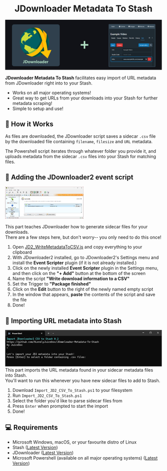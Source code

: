<h1 align="center">JDownloader Metadata To Stash</h1>
<p align="center"><img src="/readme_assets/header.png" ></p>

**JDownloader Metadata To Stash** facilitates easy import of URL metadata from JDownloader right into to your Stash.

* Works on all major operating systems!
* Great way to get URLs from your downloads into your Stash for further metadata scraping!
* Simple to setup and use!

## 🍦 How it Works
As files are downloaded, the JDownloader script saves a sidecar `.csv` file by the downloaded file containing `filename`, `filesize` and `URL` metadata.

The Powershell script iterates through whatever folder you provide it, and uploads metadata from the sidecar `.csv` files into your Stash for matching files.

## 📖 Adding the JDownloader2 event script
<img src="/readme_assets/JDownloader.png" width="50%" height="50%" >

This part teaches JDownloader how to generate sidecar files for your downloads. <br /> There are a few steps here, but don't worry-- you only need to do this once!

1. Open [JD2_WriteMetadataToCSV.js](https://github.com/ALonelyJuicebox/JDownloader-Metadata-To-Stash/blob/JD2_WriteMetadataToCSV.js) and copy everything to your clipboard
2. With JDownloader2 installed, go to JDownloader2's Settings menu and install the **Event Scripter** plugin (if it is not already installed.)
3. Click on the newly installed **Event Scripter** plugin in the Settings menu, and then click on the **"+ Add"** button at the bottom of the screen
4. Name the script **"Write download information to a CSV"**
5. Set the Trigger to **"Package finished"**
6. Click on the **Edit** button to the right of the newly named empty script
7. In the window that appears, **paste** the contents of the script and save the file
8. Done!

## 📖 Importing URL metadata into Stash

<img src="/readme_assets/import_jd2_csv_to_stash.png" >
This part imports the URL metadata found in your sidecar metadata files into Stash. <br />
You'll want to run this whenever you have new sidecar files to add to Stash.

1. Download `Import_JD2_CSV_To_Stash.ps1` to your filesystem
2. Run `Import_JD2_CSV_To_Stash.ps1` 
3. Select the folder you'd like to parse sidecar files from
4. Press `Enter` when prompted to start the import
5. Done!

## 💻 Requirements
- Microsoft Windows, macOS, or your favourite distro of Linux
- Stash ([Latest Version](https://github.com/stashapp/stash/releases/))
- JDownloader ([Latest Version](https://jdownloader.org/))
- Microsoft Powershell (available on all major operating systems) ([Latest Version](https://learn.microsoft.com/en-us/powershell/scripting/install/installing-powershell))
